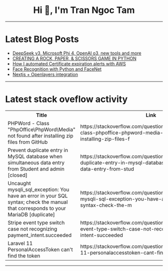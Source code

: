 <h1 align="center">Hi 👋, I'm Tran Ngoc Tam</h1>

---

# Latest Blog Posts 
<!-- BLOG-POST-LIST:START -->
- [DeepSeek v3, Microsoft Phi 4, OpenAI o3, new tools and more](https://dev.to/thisweekinaiengineering/deepseek-v3-microsoft-phi-4-openai-o3-new-tools-and-more-274f)
- [CREATING A ROCK, PAPER, &amp; SCISSORS GAME IN PYTHON](https://dev.to/seyilufadejucyberservices/creating-a-rock-paper-scissors-game-in-python-28op)
- [How I automated Certificate expiration alerts with AWS](https://dev.to/aws-builders/how-i-automated-certificate-expiration-alerts-with-aws-1g10)
- [Face Recognition with Python and FaceNet](https://dev.to/edgaras/face-recognition-with-facenet-ha8)
- [Nextjs + Openlayers integration](https://dev.to/mrepoch/nextjs-openlayers-integration-5017)
<!-- BLOG-POST-LIST:END -->

---

# Latest stack oveflow activity
<table>
  <tr><th>Title</th><th>Link</th></tr>
  <!-- STACKOVERFLOW:START --><tr><td>PHPWord - Class &quot;PhpOffice\PhpWord\Media&quot; not found after installing zip files from GitHub</td><td>https://stackoverflow.com/questions/79350768/phpword-class-phpoffice-phpword-media-not-found-after-installing-zip-files-f</td></tr><tr><td>Prevent duplicate entry in MySQL database when simultaneous data entry from Student and admin [closed]</td><td>https://stackoverflow.com/questions/79350622/prevent-duplicate-entry-in-mysql-database-when-simultaneous-data-entry-from-stud</td></tr><tr><td>Uncaught mysqli_sql_exception: You have an error in your SQL syntax; check the manual that corresponds to your MariaDB [duplicate]</td><td>https://stackoverflow.com/questions/79350583/uncaught-mysqli-sql-exception-you-have-an-error-in-your-sql-syntax-check-the-m</td></tr><tr><td>Stripe event type switch case not recognizing payment_intent.succeeded</td><td>https://stackoverflow.com/questions/79350567/stripe-event-type-switch-case-not-recognizing-payment-intent-succeeded</td></tr><tr><td>Laravel 11 PersonalAccessToken can&#39;t find the token</td><td>https://stackoverflow.com/questions/79350523/laravel-11-personalaccesstoken-cant-find-the-token</td></tr><!-- STACKOVERFLOW:END -->
</table>

---


